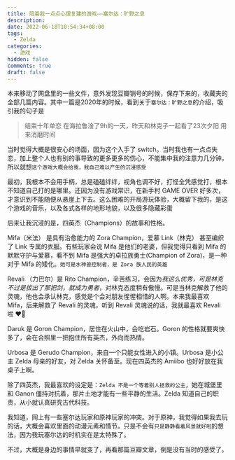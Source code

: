 ```yaml
---
title: 陪着我一点点心理复建的游戏——塞尔达：旷野之息
description: 
date: 2022-06-18T10:54:34+08:00
tags: 
  - Zelda
categories: 
  - 游戏
hidden: false
comments: true
draft: false
---
```


本来移动了网盘里的一些文件，意外发现豆瓣销号的时候，保存下来的，收藏夹的全部几篇内容。其中一篇是2020年的时候，看到关于`塞尔达：旷野之息`的介绍，吸引我的句子是

> 结束十年单恋 在海拉鲁淦了9h的一天，昨天和林克子一起看了23次夕阳 用来消磨时间 

当时觉得大概是很安心的场面，因为这个入手了 switch。当时我也有一点点失恋，加上整个人也有别的事导致的更多更多的伤心，不能集中我的注意力几分钟，所以就想`这个游戏大概会给我，我自己难以产生的沉浸感受`

最初，我根本不会用手柄，总是磕磕绊绊，视角也调不好，打怪全凭感觉打，根本不知道自己打的是哪里。还因为没有游戏常识，在新手村 GAME OVER 好多次，才意识到不能随便从悬崖上下去。这么困难的开局游玩体验，大概留下我的，是这个游戏的音乐，以及各式各样的地形地貌，以及很多隐藏彩蛋

后来让我沉浸的是，四英杰（Champions）的故事和性格。

Mifa（米法） 是具有治愈能力的 Zora  Champion，爱慕 Link（林克） 甚至编织了 Link 专属的衣服。有些玩家会说 Mifa 是他们的老婆，但我觉得只看到 Mifa 的默默守护与爱慕，看不到 Mifa 是强大的卓拉族勇士(Champion of Zora)，是一种对于 Mifa 的矮化。`她可是水神兽控制者，是 Zora 族人民的英雄`

Revali （力巴尔）是 Rito Champion，辛苦练习，会因为*我这么优秀，可是林克不过是拔出了那把剑，就成为勇者*，对林克态度稍有傲慢。可是当林克解救了他的灵魂，他也会承认林克，感觉是个会对朋友惺惺相惜的人啊。本来我最喜欢 Mifa，后来解救了 Revali 的灵魂，听到 Revali 灵魂说的话，我就最喜欢 Revali 啦 ❤️🥰

Daruk 是 Goron Champion，居住在火山中，会吃岩石。Goron 的性格就要爽快多了，会在合照里一把抱住所有英杰，外向而热情。

Urbosa 是 Gerudo Champion，来自一个只能女性进入的小镇。Urbosa 是小公主 Zelda 母亲的好友，对 Zelda 关怀备至。现在四英杰的 Amiibo 也好好放在我桌子上啊。

除了四英杰，我最喜欢的设定是：`Zelda 不是一个等着别人拯救的公主`，她在城堡里和 Ganon 僵持对抗着，那片土地才能有一些平静的生活。Zelda 知道自己的职责，从小就认真研究古代科技。

我知道，网上有一些塞尔达玩家和原神玩家的冲突。对于原神，我觉得如果我去玩的话，大概会喜欢里面的动漫元素和情节。只是不会有`只是静静看着风景就好啦`的想法，因为我玩塞尔达的时机实在是太特殊了。

不过，大概是身边的事情早就变了，再看那篇豆瓣文章，倒是没有当时的感受了。